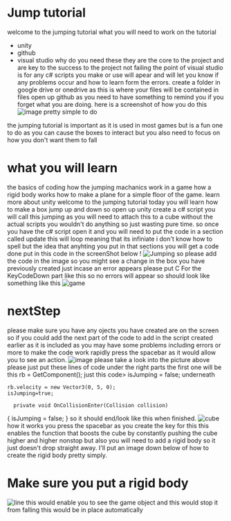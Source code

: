 # Jump tutorial
welcome to the jumping tutorial 
what  you will need to work on the tutorial
* unity
* github
* visual studio
why do you need these they are the core to the project and are key to the success to the project not failing
the point of visual studio is for any c# scripts you make or use will apear and will let you know if any problems occur and how to learn form the errors.
create a folder in google drive or onedrive as this is where your files will be contained in files
open up github as you need to have something to remind you if you forget what you are doing.
here is a screenshot of how you do this 
![image](https://github.com/user-attachments/assets/157148bc-6ded-42aa-aecc-edcabd0c098e)
pretty simple to do 

the jumping tutorial is important as it is used in most games but is a fun one to do as you can cause the boxes to interact but you also need to focus on how you don't want them to fall 
# what you will learn
the basics of coding how the jumping machanics work in a game 
how a rigid body works 
how to make a plane for a simple floor of the game.
learn more about unity 
welcome to the jumping tutorial 
today you will learn how to make a box jump up and down 
so open up unity 
create a c# script 
you will call this jumping
as you will need to attach this to a cube without the actual scripts you wouldn't do anything so just wasting pure time.
so once you have the c# script open it and you will need to put the code in a section called update this will loop meaning that its infiniate i don't know how to spell but the idea that anyhting you put in that sections you will get a code done 
put in this code in the screenShot below 
!
![Jumping](https://github.com/user-attachments/assets/7b668e8c-20ae-4290-b761-6965fa89e02b)
so please add the code in the image so you might see a change in the box you have previously created 
just incase an error appears please put C For the KeyCodeDown part like this so no errors will appear 
so should look like something like this 
![game](https://github.com/user-attachments/assets/28a05214-e1fa-4ca5-b4ea-e8271e70206b)
# nextStep
please make sure you have any ojects you have created are on the screen
so if you could add the next part of the code to add in the script created earlier as it is included as you may have some problems
including errors or more to make the code work rapidly press the spacebar as it would allow you to see an action.
![image](https://github.com/user-attachments/assets/3a56a600-9b37-4085-98bf-ffe78d2001cf)
please take a look into the picture above please just put these lines of code under the right parts the first one will be 
this  rb = GetComponent<Rigidbody>();
just this code> isJumping = false; underneath

    rb.velocity = new Vector3(0, 5, 0);
    isJumping=true;

      private void OnCollisionEnter(Collision collision)
  {
      isJumping = false;
  }
so it should end/look like this when finished.
![cube](https://github.com/user-attachments/assets/53a66a23-a196-4d3a-946e-944b2e34f578)
how it works you press the spacebar as you create the key for this this enables the function
that boosts the cube by constantly pushing the cube higher and higher nonstop but also you will need to add a rigid body so it just doesn't drop straight away.
I'll put an image down below of how to create the rigid body pretty simply.
# Make sure you put a rigid body 
![line](https://github.com/user-attachments/assets/3e15f970-b97c-4b3a-b928-23a284507bda)
this would enable you to see the game object and this would stop it from falling this would be in place automatically 
